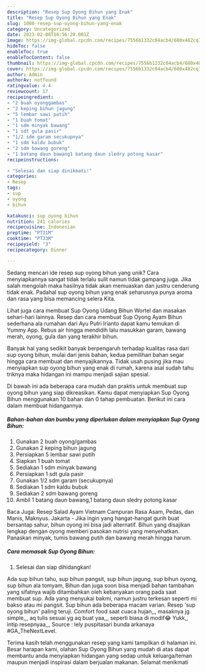 ```yaml
---
description: "Resep Sup Oyong Bihun yang Enak"
title: "Resep Sup Oyong Bihun yang Enak"
slug: 1008-resep-sup-oyong-bihun-yang-enak
category: Uncategorized
date: 2023-02-08T16:56:20.001Z
image: https://img-global.cpcdn.com/recipes/7556b1332c04acb4/680x482cq70/sup-oyong-bihun-foto-resep-utama.jpg
hideToc: false
enableToc: true
enableTocContent: false
thumbnail: https://img-global.cpcdn.com/recipes/7556b1332c04acb4/680x482cq70/sup-oyong-bihun-foto-resep-utama.jpg
cover: https://img-global.cpcdn.com/recipes/7556b1332c04acb4/680x482cq70/sup-oyong-bihun-foto-resep-utama.jpg
author: Admin
authorAv: notfound
ratingvalue: 4.4
reviewcount: 17
recipeingredient:
- "2 buah oyonggambas"
- "2 keping bihun jagung"
- "5 lembar sawi putih"
- "1 buah tomat"
- "1 sdm minyak bawang"
- "1 sdt gula pasir"
- "1/2 sdm garam secukupnya"
- "1 sdm kaldu bubuk"
- "2 sdm bawang goreng"
- "1 batang daun bawang1 batang daun sledry potong kasar"
recipeinstructions:

- "Selesai dan siap dinikmati!"
categories:
- Resep
tags:
- sup
- oyong
- bihun

katakunci: sup oyong bihun 
nutrition: 241 calories
recipecuisine: Indonesian
preptime: "PT31M"
cooktime: "PT33M"
recipeyield: "3"
recipecategory: Dinner

---
```





Sedang mencari ide resep sup oyong bihun yang unik? Cara menyiapkannya sangat tidak terlalu sulit namun tidak gampang juga. Jika salah mengolah maka hasilnya tidak akan memuaskan dan justru cenderung tidak enak. Padahal sup oyong bihun yang enak seharusnya punya aroma dan rasa yang bisa memancing selera Kita.





Lihat juga cara membuat Sup Oyong Udang Bihun Wortel dan masakan sehari-hari lainnya. Resep dan cara membuat Sup Oyong Ayam Bihun sederhana ala rumahan dari Ayu Putri Irianto dapat kamu temukan di Yummy App. Rebus air hingga mendidih lalu masukkan garam, bawang merah, oyong, gula dan yang terakhir bihun.

Banyak hal yang sedikit banyak berpengaruh terhadap kualitas rasa dari sup oyong bihun, mulai dari jenis bahan, kedua pemilihan bahan segar hingga cara membuat dan menyajikannya. Tidak usah pusing jika mau menyiapkan sup oyong bihun yang enak di rumah, karena asal sudah tahu triknya maka hidangan ini mampu menjadi sajian spesial.






Di bawah ini ada beberapa cara mudah dan praktis untuk membuat sup oyong bihun yang siap dikreasikan. Kamu dapat menyiapkan Sup Oyong Bihun menggunakan 10 bahan dan 0 tahap pembuatan. Berikut ini cara dalam membuat hidangannya.

<!--inarticleads1-->

##### Bahan-bahan dan bumbu yang diperlukan dalam menyiapkan Sup Oyong Bihun:

1. Gunakan 2 buah oyong/gambas
1. Gunakan 2 keping bihun jagung
1. Persiapkan 5 lembar sawi putih
1. Siapkan 1 buah tomat
1. Sediakan 1 sdm minyak bawang
1. Persiapkan 1 sdt gula pasir
1. Gunakan 1/2 sdm garam (secukupnya)
1. Sediakan 1 sdm kaldu bubuk
1. Sediakan 2 sdm bawang goreng
1. Ambil 1 batang daun bawang,1 batang daun sledry potong kasar


Baca Juga: Resep Salad Ayam Vietnam Campuran Rasa Asam, Pedas, dan Manis, Maknyus. Jakarta - Jika ingin yang hangat-hangat gurih buat bersantap sahur, bihun oyong ini bisa jadi alternatif. Bihun yang disajikan lengkap dengan oyong memberi pasokan nutrisi yang menyehatkan. Panaskan minyak, tumis bawang putih dan bawang merah hingga harum. 

<!--inarticleads2-->

##### Cara memasak Sup Oyong Bihun:


1. Selesai dan siap dihidangkan!

Ada sup bihun tahu, sup bihun pangsit, sup bihun jagung, sup bihun oyong, sup bihun ala tomyam, Bihun dan juga soon bisa menjadi bahan tambahan yang sifatnya wajib ditambahkan oleh kebanyakan orang pada saat membuat sup. Ada yang menyukai bakmi, namun justru terkesan seperti mi bakso atau mi pangsit. Sup bihun ada beberapa macam varian. Resep &#39;sup oyong bihun&#39; paling teruji. Comfort food saat cuaca hujan,,, masaknya jg simple,,, aq tulis sesuai yg aq buat yaa,,, seperti biasa di modif😂 Yukk,, intip resepnyaa,,, Source : lely puspitasari bunda arkanaya #GA_TheNextLevel. 

Terima kasih telah menggunakan resep yang kami tampilkan di halaman ini. Besar harapan kami, olahan Sup Oyong Bihun yang mudah di atas dapat membantu anda menyiapkan hidangan yang sedap untuk keluarga/teman maupun menjadi inspirasi dalam berjualan makanan. Selamat menikmati
